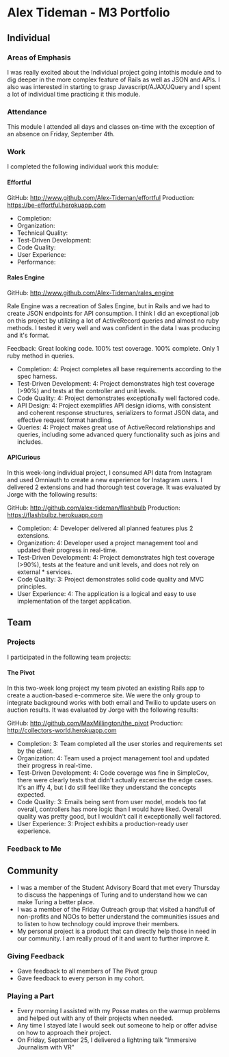 # Alex Tideman - M3 Portfolio

## Individual

### Areas of Emphasis

I was really excited about the Individual project going intothis module and to dig deeper in the more complex feature of Rails as well as JSON and APIs. 
I also was interested in starting to grasp Javascript/AJAX/JQuery and I spent a lot of individual time practicing it this module.


### Attendance

This module I attended all days and classes on-time with the exception of an
absence on Friday, September 4th.

### Work

I completed the following individual work this module:

#### Effortful 

GitHub: http://www.github.com/Alex-Tideman/effortful
Production: https://be-effortful.herokuapp.com

* Completion:
* Organization:
* Technical Quality:
* Test-Driven Development:
* Code Quality:
* User Experience:
* Performance:


#### Rales Engine

GitHub: http://www.github.com/Alex-Tideman/rales_engine

Rale Engine was a recreation of Sales Engine, but in Rails and we had to create JSON endpoints for API consumption. I think I did an exceptional job
on this project by utilizing a lot of ActiveRecord queries and almost no ruby methods. I tested it very well and was confident in the data I was producing and it's format.

Feedback: Great looking code. 100% test coverage. 100% complete. Only 1 ruby method in queries.

  * Completion: 4: Project completes all base requirements according to the spec harness.
  * Test-Driven Development: 4: Project demonstrates high test coverage (>90%) and tests at the controller and unit levels.
  * Code Quality: 4: Project demonstrates exceptionally well factored code.
  * API Design: 4: Project exemplifies API design idioms, with consistent and coherent response structures, serializers to format JSON data, and effective request format handling.
  * Queries: 4: Project makes great use of ActiveRecord relationships and queries, including some advanced query functionality such as joins and includes.


#### APICurious

In this week-long individual project, I consumed API data from Instagram and used Omniauth to create a new
experience for Instagram users. I delivered 2 extensions and had thorough test coverage.
It was evaluated by Jorge with the following results:

GitHub: http://github.com/alex-tideman/flashbulb
Production: https://flashbulbz.herokuapp.com

  * Completion: 4: Developer delivered all planned features plus 2 extensions.
  * Organization: 4: Developer used a project management tool and updated their progress in real-time.
  * Test-Driven Development: 4: Project demonstrates high test coverage (>90%), tests at the feature and unit levels, and does not rely on external * services.
  * Code Quality: 3: Project demonstrates solid code quality and MVC principles.
  * User Experience: 4: The application is a logical and easy to use implementation of the target application.



## Team

### Projects

I participated in the following team projects:

#### The Pivot

In this two-week long project my team pivoted an existing Rails app to create a auction-based e-commerce site.
We were the only group to integrate background works with both email and Twilio to update users on auction results.
It was evaluated by Jorge with the following results:

GitHub: http://github.com/MaxMillington/the_pivot
Production: http://collectors-world.herokuapp.com

  * Completion: 3: Team completed all the user stories and requirements set by the client.
  * Organization: 4: Team used a project management tool and updated their progress in real-time.
  * Test-Driven Development: 4: Code coverage was fine in SimpleCov, there were clearly tests that didn't actually excercise the edge cases. It's an iffy 4, but I do still feel like they understand the concepts expected.
  * Code Quality: 3: Emails being sent from user model, models too fat overall, controllers has more logic than I would have liked. Overall quality was pretty good, but I wouldn't call it exceptionally well factored.
  * User Experience: 3: Project exhibits a production-ready user experience.

### Feedback to Me


## Community

* I was a member of the Student Advisory Board that met every Thursday to discuss the happenings of Turing and to understand how we can make Turing a better place.
* I was a member of the Friday Outreach group that visited a handfull of non-profits and NGOs to better understand the communities issues and to listen to how technology could improve their members.
* My personal project is a product that can directly help those in need in our community. I am really proud of it and want to further improve it.

### Giving Feedback

* Gave feedback to all members of The Pivot group
* Gave feedback to every person in my cohort.

### Playing a Part

* Every morning I assisted with my Posse mates on the warmup problems and helped out with any of their projects when needed.
* Any time I stayed late I would seek out someone to help or offer advise on how to approach their project.
* On Friday, September 25, I delivered a lightning talk "Immersive Journalism with VR"
